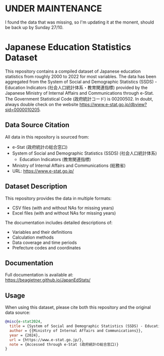# UNDER MAINTENANCE 
I found the data that was missing, so I'm updating it at the monent, should be back up by Sunday 27/10.


# Japanese Education Statistics Dataset
This repository contains a compiled dataset of Japanese education statistics from roughly 2000 to 2022 for most variables. The data has been aggregated from the System of Social and Demographic Statistics (SSDS) - Education Indicators (社会人口統計体系・教育関連指標) provided by the Japanese Ministry of Internal Affairs and Communications through e-Stat. The Government Statistical Code (政府統計コード) is 00200502. In doubt, always double check on the website https://www.e-stat.go.jp/dbview?sid=0000010205. 

## Data Source Citation
All data in this repository is sourced from:
- e-Stat (政府統計の総合窓口)
- System of Social and Demographic Statistics (SSDS) (社会人口統計体系)
  - Education Indicators (教育関連指標)
- Ministry of Internal Affairs and Communications (総務省)
- URL: https://www.e-stat.go.jp/

## Dataset Description

This repository provides the data in multiple formats:
- CSV files (with and without NAs for missing years)
- Excel files (with and without NAs for missing years)

The documentation includes detailed descriptions of:
- Variables and their definitions
- Calculation methods
- Data coverage and time periods
- Prefecture codes and coordinates

## Documentation

Full documentation is available at: https://beagietner.github.io/JapanEdStats/

## Usage

When using this dataset, please cite both this repository and the original data source:

```bibtex
@misc{e-stat2024,
  title = {System of Social and Demographic Statistics (SSDS) - Education Indicators (社会人口統計体系・教育関連指標)},
  author = {{Ministry of Internal Affairs and Communications}},
  year = {2024},
  url = {https://www.e-stat.go.jp/},
  note = {Accessed through e-Stat (政府統計の総合窓口)}
}
